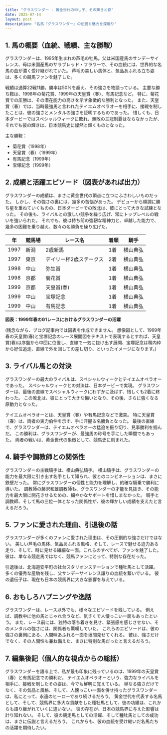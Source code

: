 ```yaml
---
title: "グラスワンダー - 黄金世代の申し子、その輝きと影"
date: 2025-07-14
layout: post
description: "名馬『グラスワンダー』の伝説と魅力を深堀り"
---
```


## 1. 馬の概要（血統、戦績、主な勝鞍）

グラスワンダーは、1995年生まれの芦毛の牡馬。父は米国産馬のサンデーサイレンス、母は米国産馬のサラブレッド・フラワーで、その血統には、世界的な名馬の血が濃く受け継がれていた。  芦毛の美しい馬体と、気品あふれる立ち姿は、多くの競馬ファンを魅了した。

戦績は通算22戦11勝。勝率は50%を超え、その強さを物語っている。  主要な勝ち鞍は、1998年の菊花賞、1999年の天皇賞（春）、有馬記念など。  特に、菊花賞での圧勝は、その潜在能力の高さを示す象徴的な勝利となった。  また、天皇賞（春）では、当時最強馬と言われたテイエムオペラオーを相手に、接戦を制したことは、彼の強さとメンタルの強さを証明するものであった。  惜しくも、日本ダービーではスペシャルウィークに敗れ、無敗の三冠制覇はならなかったが、それでも彼の輝きは、日本競馬史に燦然と輝くものとなった。

主な勝鞍：

* 菊花賞（1998年）
* 天皇賞（春）（1999年）
* 有馬記念（1999年）
* 宝塚記念（1999年）


## 2. 成績と活躍エピソード（図表があれば出力）

グラスワンダーの成績は、まさに黄金世代の頂点に立つにふさわしいものだった。  しかし、その強さの裏には、幾多の苦悩があった。  デビューから順調に勝ち星を重ねていくものの、日本ダービーでの敗北は、彼にとって大きな試練となった。  その後も、ライバルとの激しい競争を繰り広げ、常にトップレベルの戦いを強いられた。  それでも、彼は持ち前の強靭な精神力と、卓越した能力で、幾多の困難を乗り越え、数々の名勝負を繰り広げた。

| 年 | 競馬場 | レース名 | 着順 | 騎手 |
|---|---|---|---|---|
| 1997 | 新潟 | 2歳新馬 | 1着 | 横山典弘 |
| 1997 | 東京 | デイリー杯2歳ステークス | 2着 | 横山典弘 |
| 1998 | 中山 | 弥生賞 | 1着 | 横山典弘 |
| 1998 | 京都 | 菊花賞 | 1着 | 横山典弘 |
| 1999 | 京都 | 天皇賞(春) | 1着 | 横山典弘 |
| 1999 | 中山 | 宝塚記念 | 1着 | 横山典弘 |
| 1999 | 中山 | 有馬記念 | 1着 | 横山典弘 |


**図表：1999年春のG1レースにおけるグラスワンダーの活躍**

(残念ながら、ブログ記事内では図表を作成できません。  想像図として、1999年春の天皇賞(春)と宝塚記念のレース展開図をテキストで表現するとすれば、天皇賞(春)は序盤から中団に位置し、直線で一気に抜け出す展開、宝塚記念は稍内枠から好位追走、直線で外を回しての差し切り、といったイメージになります。)


## 3. ライバル馬との対決

グラスワンダーの最大のライバルは、スペシャルウィークとテイエムオペラオーであった。  スペシャルウィークとの対決は、日本ダービーで実現。  グラスワンダーは、最後の直線でスペシャルウィークにわずかに及ばず、惜しくも2着に終わった。  この敗北は、彼にとって大きな悔いとなり、その後、さらに強くなる原動力となった。

テイエムオペラオーとは、天皇賞（春）や有馬記念などで激突。  特に天皇賞（春）は、両者の実力伯仲を示す、手に汗握る名勝負となった。  最後の直線で、グラスワンダーは、テイエムオペラオーの猛追を振り切り、見事勝利を掴んだ。  この勝利は、グラスワンダーが、最強馬の称号を手にした瞬間でもあった。  両者の戦いは、黄金世代の象徴として、競馬史に刻まれた。


## 4. 騎手や調教師との関係性

グラスワンダーの主戦騎手は、横山典弘騎手。  横山騎手は、グラスワンダーの能力を最大限に引き出す名手として知られ、彼とのコンビネーションは、まさに鉄壁だった。  常にグラスワンダーの個性と能力を理解し、的確な騎乗で勝利に導いた。  調教師の藤沢和雄調教師も、グラスワンダーの才能を見抜き、その能力を最大限に開花させるための、細やかなサポートを惜しまなかった。  騎手と調教師、そして馬の三位一体となった関係性が、彼の輝かしい成績を支えたと言えるだろう。


## 5. ファンに愛された理由、引退後の話

グラスワンダーが多くのファンに愛された理由は、その圧倒的な強さだけではない。  美しい芦毛の馬体、気品あふれる風格、そして、レースで魅せる迫力ある走り、そして、時に見せる繊細な一面。これらのすべてが、ファンを魅了した。  彼は、単なる競走馬ではなく、競馬ファンにとって、特別な存在だった。

引退後は、北海道安平町の社台スタリオンステーションで種牡馬として活躍。  多くの優秀な産駒を残し、父サンデーサイレンス譲りの血統を繋いでいる。  彼の遺伝子は、現在も日本の競馬界に大きな影響を与えている。


## 6. おもしろハプニングや逸話

グラスワンダーは、レース以外でも、様々なエピソードを残している。  例えば、調教中に他の馬とじゃれ合うなど、気さくで人懐っこい一面もあったという。  また、レース前には、独特の落ち着きを見せ、緊張感を感じさせない、そのメンタルの強さには、関係者も驚嘆していた。  これらのエピソードは、彼の強さの裏側にある、人間味あふれる一面を垣間見せてくれる。  彼は、強さだけでなく、その人間性も兼ね備えた、まさに特別な馬だったと言えるだろう。


## 7. 編集後記（個人的な視点からの総括）

グラスワンダーを語る上で、私が最も印象に残っているのは、1999年の天皇賞（春）と有馬記念での勝利だ。  テイエムオペラオーという、強力なライバルを相手に、接戦を制したその姿は、今でも鮮明に覚えている。  単なる強さだけでなく、その気品と風格、そして、人懐っこい一面を併せ持ったグラスワンダーは、私にとって、永遠のヒーローであり続けるだろう。  黄金世代を代表する名馬として、そして、競馬界に多大な貢献をした種牡馬として、彼の功績は、これからも語り継がれていくに違いない。  彼の存在が、日本の競馬界に与えた影響は計り知れない。  そして、彼の競走馬としての活躍、そして種牡馬としての成功は、まさに伝説と言えるだろう。  これからも、彼の血統を受け継いだ名馬たちの活躍を期待したい。
